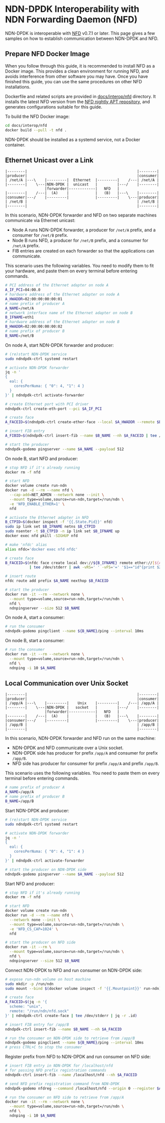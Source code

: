 # NDN-DPDK Interoperability with NDN Forwarding Daemon (NFD)

NDN-DPDK is interoperable with [NFD](https://named-data.net/doc/NFD/) v0.7.1 or later.
This page gives a few samples on how to establish communication between NDN-DPDK and NFD.

## Prepare NFD Docker Image

When you follow through this guide, it is recommended to install NFD as a Docker image.
This provides a clean environment for running NFD, and avoids interference from other software you may have.
Once you have finished this guide, you can use the same procedures on other NFD installations.

Dockerfile and related scripts are provided in [docs/interop/nfd](nfd) directory.
It installs the latest NFD version from the [NFD nightly APT repository](https://nfd-nightly.ndn.today/), and generates configurations suitable for this guide.

To build the NFD Docker image:

```bash
cd docs/interop/nfd
docker build --pull -t nfd .
```

NDN-DPDK should be installed as a systemd service, not a Docker container.

## Ethernet Unicast over a Link

```text
|--------|                                                  |--------|
|producer|                                                  |consumer|
| /net/A |---\    |---------|  Ethernet  |---------|    /---| /net/A |
|--------|    \---|NDN-DPDK |  unicast   |         |---/    |--------|
                  |forwarder|------------|   NFD   |
|--------|    /---|  (A)    |            |   (B)   |---\    |--------|
|consumer|---/    |---------|            |---------|    \---|producer|
| /net/B |                                                  | /net/B |
|--------|                                                  |--------|
```

In this scenario, NDN-DPDK forwarder and NFD on two separate machines communicate via Ethernet unicast:

* Node A runs NDN-DPDK forwarder, a producer for `/net/A` prefix, and a consumer for `/net/B` prefix.
* Node B runs NFD, a producer for `/net/B` prefix, and a consumer for `/net/A` prefix.
* FIB entries are created on each forwarder so that the applications can communicate.

This scenario uses the following variables.
You need to modify them to fit your hardware, and paste them on every terminal before entering commands.

```bash
# PCI address of the Ethernet adapter on node A
A_IF_PCI=04:00.0
# hardware address of the Ethernet adapter on node A
A_HWADDR=02:00:00:00:00:01
# name prefix of producer A
A_NAME=/net/A
# network interface name of the Ethernet adapter on node B
B_IFNAME=eth1
# hardware address of the Ethernet adapter on node B
B_HWADDR=02:00:00:00:00:02
# name prefix of producer B
B_NAME=/net/B
```

On node A, start NDN-DPDK forwarder and producer:

```bash
# (re)start NDN-DPDK service
sudo ndndpdk-ctrl systemd restart

# activate NDN-DPDK forwarder
jq -n '
{
  eal: {
    coresPerNuma: { "0": 4, "1": 4 }
  }
}' | ndndpdk-ctrl activate-forwarder

# create Ethernet port with PCI driver
ndndpdk-ctrl create-eth-port --pci $A_IF_PCI

# create face
A_FACEID=$(ndndpdk-ctrl create-ether-face --local $A_HWADDR --remote $B_HWADDR | tee /dev/stderr | jq -r .id)

# insert FIB entry
A_FIBID=$(ndndpdk-ctrl insert-fib --name $B_NAME --nh $A_FACEID | tee /dev/stderr | jq -r .id)

# start the producer
ndndpdk-godemo pingserver --name $A_NAME --payload 512
```

On node B, start NFD and producer:

```bash
# stop NFD if it's already running
docker rm -f nfd

# start NFD
docker volume create run-ndn
docker run -d --rm --name nfd \
  --cap-add=NET_ADMIN --network none --init \
  --mount type=volume,source=run-ndn,target=/run/ndn \
  -e 'NFD_ENABLE_ETHER=1' \
  nfd

# activate the Ethernet adapter in NFD
B_CTPID=$(docker inspect -f '{{.State.Pid}}' nfd)
sudo ip link set $B_IFNAME netns $B_CTPID
sudo nsenter -t $B_CTPID -n ip link set $B_IFNAME up
docker exec nfd pkill -SIGHUP nfd

# make 'nfdc' alias
alias nfdc='docker exec nfd nfdc'

# create face
B_FACEID=$(nfdc face create local dev://${B_IFNAME} remote ether://[${A_HWADDR}] persistency permanent \
           | tee /dev/stderr | awk -vRS=' ' -vFS='=' '$1=="id"{print $2}')

# insert route
nfdc route add prefix $A_NAME nexthop $B_FACEID

# start the producer
docker run -it --rm --network none \
  --mount type=volume,source=run-ndn,target=/run/ndn \
  nfd \
  ndnpingserver --size 512 $B_NAME
```

On node A, start a consumer:

```bash
# run the consumer
ndndpdk-godemo pingclient --name ${B_NAME}/ping --interval 10ms
```

On node B, start a consumer:

```bash
# run the consumer
docker run -it --rm --network none \
  --mount type=volume,source=run-ndn,target=/run/ndn \
  nfd \
  ndnping -i 10 $A_NAME
```

## Local Communication over Unix Socket

```text
|--------|                                                  |--------|
|producer|                                                  |consumer|
| /app/A |---\    |---------|    Unix    |---------|    /---| /app/A |
|--------|    \---|NDN-DPDK |   socket   |         |---/    |--------|
                  |forwarder|------------|   NFD   |
|--------|    /---|  (A)    |            |   (B)   |---\    |--------|
|consumer|---/    |---------|            |---------|    \---|producer|
| /app/B |                                                  | /app/B |
|--------|                                                  |--------|
```

In this scenario, NDN-DPDK forwarder and NFD run on the same machine:

* NDN-DPDK and NFD communicate over a Unix socket.
* NDN-DPDK side has producer for prefix `/app/A` and consumer for prefix `/app/B`.
* NFD side has producer for consumer for prefix `/app/A` and prefix `/app/B`.

This scenario uses the following variables.
You need to paste them on every terminal before entering commands.

```bash
# name prefix of producer A
A_NAME=/app/A
# name prefix of producer B
B_NAME=/app/B
```

Start NDN-DPDK and producer:

```bash
# (re)start NDN-DPDK service
sudo ndndpdk-ctrl systemd restart

# activate NDN-DPDK forwarder
jq -n '
{
  eal: {
    coresPerNuma: { "0": 4, "1": 4 }
  }
}' | ndndpdk-ctrl activate-forwarder

# start the producer on NDN-DPDK side
ndndpdk-godemo pingserver --name $A_NAME --payload 512
```

Start NFD and producer:

```bash
# stop NFD if it's already running
docker rm -f nfd

# start NFD
docker volume create run-ndn
docker run -d --rm --name nfd \
  --network none --init \
  --mount type=volume,source=run-ndn,target=/run/ndn \
  -e 'NFD_CS_CAP=1024' \
  nfd

# start the producer on NFD side
docker run -it --rm \
  --mount type=volume,source=run-ndn,target=/run/ndn \
  nfd \
  ndnpingserver --size 512 $B_NAME
```

Connect NDN-DPDK to NFD and run consumer on NDN-DPDK side:

```bash
# expose run-ndn volume on host machine
sudo mkdir -p /run/ndn
sudo mount --bind $(docker volume inspect -f '{{.Mountpoint}}' run-ndn) /run/ndn

# create face
A_FACEID=$(jq -n '{
  scheme: "unix",
  remote: "/run/ndn/nfd.sock"
}' | ndndpdk-ctrl create-face | tee /dev/stderr | jq -r .id)

# insert FIB entry for /app/B
ndndpdk-ctrl insert-fib --name $B_NAME --nh $A_FACEID

# run the consumer on NDN-DPDK side to retrieve from /app/B
ndndpdk-godemo pingclient --name ${B_NAME}/ping --interval 10ms
# press CTRL+C to stop the consumer
```

Register prefix from NFD to NDN-DPDK and run consumer on NFD side:

```bash
# insert FIB entry in NDN-DPDK for /localhost/nfd
# for passing NFD prefix registration commands
ndndpdk-ctrl insert-fib --name /localhost/nfd --nh $A_FACEID

# send NFD prefix registration command from NDN-DPDK
ndndpdk-godemo nfdreg --command /localhost/nfd --origin 0 --register $A_NAME

# run the consumer on NFD side to retrieve from /app/A
docker run -it --rm --network none \
  --mount type=volume,source=run-ndn,target=/run/ndn \
  nfd \
  ndnping -i 10 $A_NAME
```
